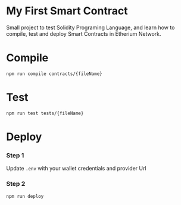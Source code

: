 # My First Smart Contract

Small project to test Solidity Programing Language, and learn how to compile, test and deploy Smart Contracts in Etherium Network.

# Compile

`npm run compile contracts/{fileName}`

# Test

`npm run test tests/{fileName}`

# Deploy

### Step 1
Update `.env` with your wallet credentials and provider Url

### Step 2
`npm run deploy`